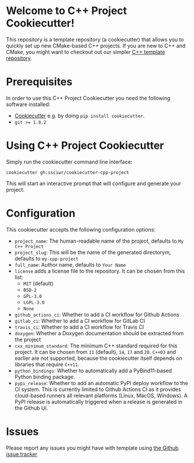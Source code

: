 # Welcome to C++ Project Cookiecutter!

This repository is a template repository (a cookiecutter) that allows you to quickly
set up new CMake-based C++ projects. If you are new to C++ and CMake, you might want
to checkout out our simpler [C++ template repository](https://github.com/ssciwr/cpp-project-template).

#

# Prerequisites

In order to use this C++ Project Cookiecutter you need the following software installed:

* [Cookiecutter](https://github.com/cookiecutter/cookiecutter) e.g. by doing `pip install cookiecutter`.
* `git >= 1.8.2`

# Using C++ Project Cookiecutter

Simply run the cookiecutter command line interface:

```
cookiecutter gh:ssciwr/cookiecutter-cpp-project
```

This will start an interactive prompt that will configure and generate your project.

# Configuration

This cookiecutter accepts the following configuration options:

* `project_name`: The human-readable name of the project, defaults to `My C++ Project`
* `project_slug`: This will be the name of the generated directorym, defaults to `my-cpp-project`
* `full_name`: Author name, defaults to `Your Name`
* `license` adds a license file to the repository. It can be chosen from this list:
    * `MIT` (default)
    * `BSD-2`
    * `GPL-3.0`
    * `LGPL-3.0`
    * `None`
* `github_actions_ci`: Whether to add a CI workflow for Github Actions
* `gitlab_ci`: Whether to add a CI workflow for GitLab CI
* `travis_ci`: Whether to add a CI workflow for Travis CI
* `doxygen`: Whether a Doxygen documentation should be extracted from the project
* `cxx_minimum_standard`: The minimum C++ standard required for this project. It can be chosen from `11` (default), `14`, `17` and `20`.
  `C++03` and earlier are not supported, because the cookiecutter itself depends on libraries that require `C++11`.
* `python_bindings`: Whether to automatically add a PyBind11-based Python binding package.
* `pypi_release`: Whether to add an automatic PyPI deploy workflow to the CI system.
  This is currently limited to Github Actions CI as it provides cloud-based runners all relevant
  platforms (Linux, MacOS, Windows). A PyPI release is automatically triggered when a release is
  generated in the Github UI.

# Issues

Please report any issues you might have with template using [the Github issue
tracker](https://githab.com/ssciwr/cookiecutter-cpp-project)
